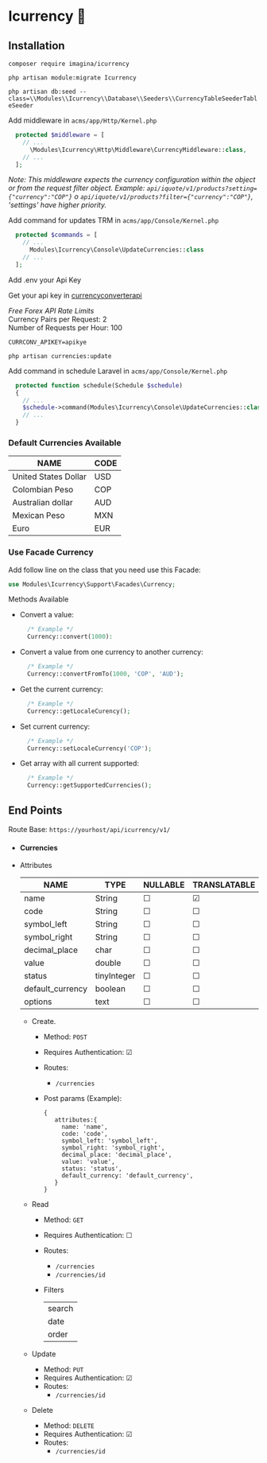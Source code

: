 # Icurrency 💱

## Installation

`composer require imagina/icurrency`

`php artisan module:migrate Icurrency`

`php artisan db:seed --class=\\Modules\\Icurrency\\Database\\Seeders\\CurrencyTableSeederTableSeeder`

Add middleware in `acms/app/Http/Kernel.php`

```php  
  protected $middleware = [
    // ...
      \Modules\Icurrency\Http\Middleware\CurrencyMiddleware::class,
    // ...
  ];
```

_Note: This middleware expects the currency configuration within the object or from the request filter object. Example:_
_`api/iquote/v1/products?setting={"currency":"COP"}` o `api/iquote/v1/products?filter={"currency":"COP"}`, 'settings' have higher priority._

Add command for updates TRM in `acms/app/Console/Kernel.php`

```php
  protected $commands = [
    // ...
      Modules\Icurrency\Console\UpdateCurrencies::class
    // ...
  ];
```

Add .env your Api Key 

Get your api key in [currencyconverterapi](https://www.currencyconverterapi.com/)

*Free Forex API Rate Limits*  
Currency Pairs per Request: 2  
Number of Requests per Hour: 100  

```env
CURRCONV_APIKEY=apikye
```

```ssh
php artisan currencies:update
```

Add command in schedule Laravel in `acms/app/Console/Kernel.php`

```php
  protected function schedule(Schedule $schedule)
  {
    // ...
    $schedule->command(Modules\Icurrency\Console\UpdateCurrencies::class)->dailyAt('01:00');
    // ...
  }
```

### Default Currencies Available

| NAME | CODE | 
| ------------- | ------------- |
| United States Dollar| USD |  
| Colombian Peso | COP |  
| Australian dollar | AUD |
| Mexican Peso | MXN |
| Euro | EUR |  

### Use Facade Currency

Add follow line on the class that you need use this Facade:

```php 
use Modules\Icurrency\Support\Facades\Currency;
```

Methods Available

* Convert a value:
  ```php
    /* Example */
    Currency::convert(1000): 
  ``` 

* Convert a value from one currency to another currency:
  ```php
    /* Example */
    Currency::convertFromTo(1000, 'COP', 'AUD');
  ```   
* Get the current currency:
  ```php
    /* Example */
    Currency::getLocaleCurency();
  ```
* Set current currency:
  ```php
    /* Example */
    Currency::setLocaleCurrency('COP');
  ```
  
* Get array with all current supported:
  ```php
    /* Example */
    Currency::getSupportedCurrencies();
  ```

## End Points
Route Base: `https://yourhost/api/icurrency/v1/`

* #### Currencies

* Attributes
  
    | NAME | TYPE | NULLABLE | TRANSLATABLE |
    | ------------- | ------------- |------------- | ------------- |
    | name | String | &#9744; | &#9745; | 
    | code | String | &#9744; | &#9744; | 
    | symbol_left | String | &#9744; | &#9744; | 
    | symbol_right | String | &#9744; | &#9744; | 
    | decimal_place | char | &#9744; | &#9744; | 
    | value | double | &#9744; | &#9744; | 
    | status | tinyInteger | &#9744; | &#9744; | 
    | default_currency | boolean | &#9744; | &#9744; | 
    | options | text | &#9744; | &#9744; | 
  
  * Create.
     * Method: `POST`  
     * Requires Authentication: &#9745;
     * Routes: 
        * `/currencies`
     * Post params (Example): 
     
        ```
        {
           attributes:{
             name: 'name',
             code: 'code',
             symbol_left: 'symbol_left',
             symbol_right: 'symbol_right',
             decimal_place: 'decimal_place',
             value: 'value',
             status: 'status',
             default_currency: 'default_currency',
           }
        }
        ```
  
  * Read
    * Method: `GET`
    * Requires Authentication: &#9744;
    * Routes: 
      * `/currencies`
      * `/currencies/id`
   
    * Filters
    
        |  | 
        | ------------- |
        | search |  
        | date |  
        | order |  
  * Update
    * Method: `PUT`
    * Requires Authentication: &#9745;
    * Routes: 
      * `/currencies/id`
  
  * Delete
    * Method: `DELETE`
    * Requires Authentication: &#9745;
    * Routes: 
      * `/currencies/id`
